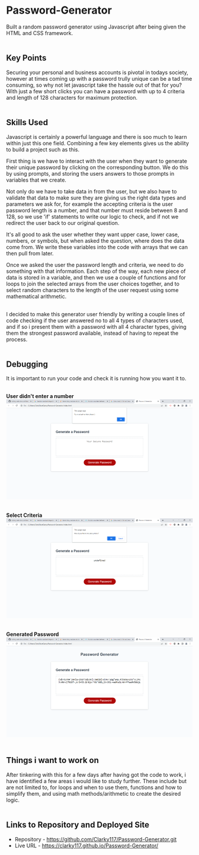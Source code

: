 # Password-Generator

Built a random password generator using Javascript after being given the HTML and CSS framework.<br><br>

## Key Points

Securing your personal and business accounts is pivotal in todays society, however at times coming up with a password trully unique can be a tad time consuming, so why not let javascript take the hassle out of that for you? With just a few short clicks you can have a password with up to 4 criteria and length of 128 characters for maximum protection.<br><br>

## Skills Used

Javascript is certainly a powerful language and there is soo much to learn within just this one field. Combining a few key elements gives us the ability to build a project such as this.<br>

First thing is we have to interact with the user when they want to generate their unique password by clicking on the corresponding button. We do this by using prompts, and storing the users answers to those prompts in variables that we create.<br>

Not only do we have to take data in from the user, but we also have to validate that data to make sure they are giving us the right data types and parameters we ask for, for example the accepting criteria is the user password length is a number, and that number must reside between 8 and 128, so we use 'if' statements to write our logic to check, and if not we redirect the user back to our original question.<br>

It's all good to ask the user whether they want upper case, lower case, numbers, or symbols, but when asked the question, where does the data come from. We write these variables into the code with arrays that we can then pull from later.<br>

Once we asked the user the password length and criteria, we need to do something with that information. Each step of the way, each new piece of data is stored in a variable, and then we use a couple of functions and for loops to join the selected arrays from the user choices together, and to select random characters to the length of the user request using some mathematical arithmetic.<br><br>

I decided to make this generator user friendly by writing a couple lines of code checking if the user answered no to all 4 types of characters used, and if so i present them with a password with all 4 character types, giving them the strongest password available, instead of having to repeat the process.<br><br>

## Debugging

It is important to run your code and check it is running how you want it to.<br><br>

**User didn't enter a number**
![Not-A-Number](/assets/images/pwg-one.png)<br><br>

**Select Criteria**
![Inspecting-Tablet](/assets/images/pwg-two.png)<br><br>

**Generated Password**
![Inspecting-Tablet](/assets/images/pwg-three.png)<br><br>

## Things i want to work on

After tinkering with this for a few days after having got the code to work, i have identified a few areas i would like to study further. These include but are not limited to, for loops and when to use them, functions and how to simplify them, and using math methods/arithmetic to create the desired logic.<br><br>

## Links to Repository and Deployed Site

- Repository - https://github.com/Clarky117/Password-Generator.git
- Live URL - https://clarky117.github.io/Password-Generator/
